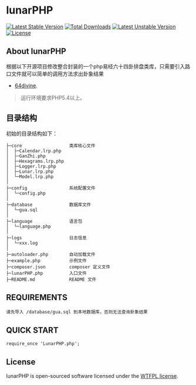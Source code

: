 lunarPHP
===============
[![Latest Stable Version](https://poser.pugx.org/jyil/lunar-php/v/stable)](https://packagist.org/packages/jyil/lunar-php)
[![Total Downloads](https://poser.pugx.org/jyil/lunar-php/downloads)](https://packagist.org/packages/jyil/lunar-php)
[![Latest Unstable Version](https://poser.pugx.org/jyil/lunar-php/v/unstable)](https://packagist.org/packages/jyil/lunar-php)
[![License](https://poser.pugx.org/jyil/lunar-php/license)](https://packagist.org/packages/jyil/lunar-php)


## About lunarPHP

根据以下开源项目修改整合封装的一个php易经六十四卦排盘类库，只需要引入路口文件就可以简单的调用方法求出卦象结果

- [64divine](https://github.com/tc31/64divine).



> 运行环境要求PHP5.4以上。

## 目录结构

初始的目录结构如下：

~~~
├─core           		类库核心文件
│  ├─Calendar.lrp.php
│  ├─GanZhi.php
│  ├─Hexagrams.lrp.php
│  ├─Logger.lrp.php
│  ├─Lunar.lrp.php
│  └─Model.lrp.php
│
├─config                系统配置文件
│  └─config.php
│
├─database              数据库文件
│  └─gua.sql
│
├─language              语言包
│  └─language.php
│
├─logs               	日志信息
│  └─xxx.log
│
├─autoloader.php        自动加载文件
├─example.php           示例文件
├─composer.json         composer 定义文件
├─lunarPHP.php          入口文件
├─README.md             README 文件
~~~

## REQUIREMENTS

~~~
请先导入 /database/gua.sql 到本地数据库，否则无法查询卦象结果
~~~

## QUICK START
~~~
require_once 'LunarPHP.php';
~~~

## License

lunarPHP is open-sourced software licensed under the [WTFPL license](http://www.wtfpl.net/about/).